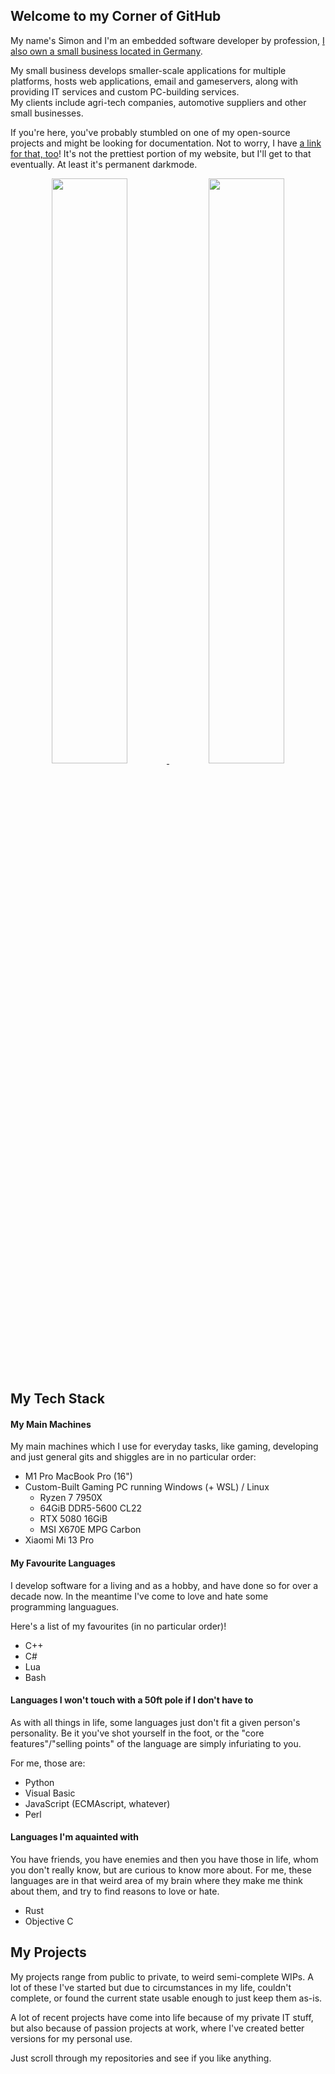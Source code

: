 ## Welcome to my Corner of GitHub
My name's Simon and I'm an embedded software developer by profession, [I also own a small business located in Germany](https://procyon-systems.de).

My small business develops smaller-scale applications for multiple platforms, hosts web applications, email and gameservers, along with providing IT services and custom PC-building services.  
My clients include agri-tech companies, automotive suppliers and other small businesses.

If you're here, you've probably stumbled on one of my open-source projects and might be looking for documentation.
Not to worry, I have [a link for that, too](https://documentation.simonc.eu)!
It's not the prettiest portion of my website, but I'll get to that eventually. At least it's permanent darkmode.

<div align="center" style="text-align:center">
    <a href="#">
        <img width="49%" src="https://github-readme-stats.vercel.app/api?username=SimonCahill&show_icons=true&theme=radical&bg_color=0000&count_private=true&hide_border=false" >
    </a>
    <a href="#" >
        <img width="49%" src="https://github-readme-stats.vercel.app/api/top-langs/?username=SimonCahill&show_icons=true&theme=radical&bg_color=0000&hide_border=false&layout=donut" >
    </a>
</div>

## My Tech Stack

#### My Main Machines
My main machines which I use for everyday tasks, like gaming, developing and just general gits and shiggles are in no particular order:

 - M1 Pro MacBook Pro (16")
 - Custom-Built Gaming PC running Windows (+ WSL) / Linux
    - Ryzen 7 7950X
    - 64GiB DDR5-5600 CL22
    - RTX 5080 16GiB
    - MSI X670E MPG Carbon
 - Xiaomi Mi 13 Pro

#### My Favourite Languages
I develop software for a living and as a hobby, and have done so for over a decade now.
In the meantime I've come to love and hate some programming languagues.

Here's a list of my favourites (in no particular order)!

 - C++
 - C#
 - Lua
 - Bash

#### Languages I won't touch with a 50ft pole if I don't have to
As with all things in life, some languages just don't fit a given person's personality.
Be it you've shot yourself in the foot, or the "core features"/"selling points" of the language are simply infuriating to you.

For me, those are:

 - Python
 - Visual Basic
 - JavaScript (ECMAscript, whatever)
 - Perl

#### Languages I'm aquainted with
You have friends, you have enemies and then you have those in life, whom you don't really know, but are curious to know more about.
For me, these languages are in that weird area of my brain where they make me think about them, and try to find reasons to love or hate.

 - Rust
 - Objective C

## My Projects
My projects range from public to private, to weird semi-complete WIPs.
A lot of these I've started but due to circumstances in my life, couldn't complete, or found the current state usable enough to just keep them as-is.

A lot of recent projects have come into life because of my private IT stuff, but also because of passion projects at work, where I've created better versions for my personal use.

Just scroll through my repositories and see if you like anything.


<!--
**SimonCahill/SimonCahill** is a ✨ _special_ ✨ repository because its `README.md` (this file) appears on your GitHub profile.

Here are some ideas to get you started:

- 🔭 I’m currently working on ...
- 🌱 I’m currently learning ...
- 👯 I’m looking to collaborate on ...
- 🤔 I’m looking for help with ...
- 💬 Ask me about ...
- 📫 How to reach me: ...
- 😄 Pronouns: ...
- ⚡ Fun fact: ...
-->
